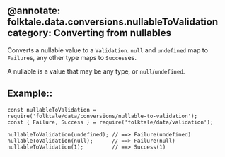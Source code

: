 @annotate: folktale.data.conversions.nullableToValidation
category: Converting from nullables
---
Converts a nullable value to a `Validation`. `null` and `undefined`
map to `Failure`s, any other type maps to `Success`es.

A nullable is a value that may be any type, or `null`/`undefined`.


## Example::

    const nullableToValidation = require('folktale/data/conversions/nullable-to-validation');
    const { Failure, Success } = require('folktale/data/validation');
    
    nullableToValidation(undefined); // ==> Failure(undefined)
    nullableToValidation(null);      // ==> Failure(null)
    nullableToValidation(1);         // ==> Success(1)
